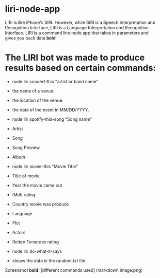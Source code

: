 # liri-node-app

LIRI is like iPhone's SIRI. However, while SIRI is a Speech Interpretation and Recognition Interface, LIRI is a Language Interpretation and Recognition Interface. LIRI is a command line node app that takes in parameters and gives you back data.**bold**

# The LIRI bot was made to produce results based on certain commands:

- node liri concert-this "artist or band name"
 - the name of a venue.
 - the location of the venue.
 - the date of the event in MM/DD/YYYY.

- node liri spotify-this-song "Song name"
 - Artist
 - Song
 - Song Preview
 - Album

- node liri movie-this "Movie Title" 
 - Title of movie
 - Year the movie came out
 - IMdb rating
 - Country movie was produce
 - Language
 - Plot
 - Actors
 - Rotten Tomatoes rating 

- node liri do-what-it-says
 - shows the data in the random.txt file 

 Screenshot **bold**
![different commands used] (markdown image.png)
